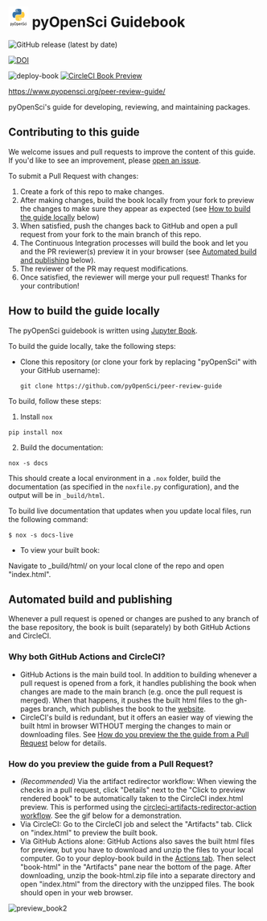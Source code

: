 # <img src="images/logo/logo.png" width=40 /> pyOpenSci Guidebook

![GitHub release (latest by date)](https://img.shields.io/github/v/release/pyopensci/peer-review-guide?color=purple&display_name=tag&style=plastic)

[![DOI](https://zenodo.org/badge/DOI/10.5281/zenodo.7101778.svg)](https://doi.org/10.5281/zenodo.7101778)

![deploy-book](https://github.com/pyOpenSci/peer-review-guide/actions/workflows/book.yml/badge.svg)  [![CircleCI Book Preview](https://circleci.com/gh/pyOpenSci/peer-review-guide.svg?style=svg)](https://circleci.com/gh/pyOpenSci/peer-review-guide) 

https://www.pyopensci.org/peer-review-guide/

pyOpenSci's guide for developing, reviewing, and maintaining packages.


## Contributing to this guide

We welcome issues and pull requests to improve the content of this guide.
If you'd like to see an improvement, please [open an issue](https://github.com/pyOpenSci/peer-review-guide/issues/).

To submit a Pull Request with changes:
1. Create a fork of this repo to make changes.
2. After making changes, build the book locally from your fork to preview the changes to make sure they appear as expected (see [How to build the guide locally](https://github.com/pyopensci/peer-review-guide/#how-to-build-the-guide-locally) below)
3. When satisfied, push the changes back to GitHub and open a pull request from your fork to the main branch of this repo. 
4. The Continuous Integration processes will build the book and let you and the PR reviewer(s) preview it in your browser (see [Automated build and publishing](https://github.com/pyopensci/peer-review-guide/#automated-build-and-publishing) below).
5. The reviewer of the PR may request modifications. 
6. Once satisfied, the reviewer will merge your pull request! Thanks for your contribution!

## How to build the guide locally

The pyOpenSci guidebook is written using [Jupyter Book](https://github.com/executablebooks/jupyter-book).

To build the guide locally, take the following steps:

* Clone this repository (or clone your fork by replacing "pyOpenSci" with your GitHub username):

  ```
  git clone https://github.com/pyOpenSci/peer-review-guide
  ```

To build, follow these steps:

1. Install `nox`

```console
pip install nox
```
2. Build the documentation:

```console
nox -s docs
```

This should create a local environment in a `.nox` folder, build the documentation (as specified in the `noxfile.py` configuration), and the output will be in `_build/html`.

To build live documentation that updates when you update local files, run the following command:

```console
$ nox -s docs-live
```

* To view your built book:

Navigate to _build/html/ on your local clone of the repo and open "index.html".


## Automated build and publishing

Whenever a pull request is opened or changes are pushed to any branch of the base repository, the book is built (separately) by both GitHub Actions and CircleCI. 

### Why both GitHub Actions and CircleCI?

- GitHub Actions is the main build tool. In addition to building whenever a pull request is opened from a fork, it handles publishing the book when changes are made to the main branch (e.g. once the pull request is merged). When that happens, it pushes the built html files to the gh-pages branch, which publishes the book to the [website](https://pyopensci.org/peer-review-guide/).
- CircleCI's build is redundant, but it offers an easier way of viewing the built html in browser WITHOUT merging the changes to main or downloading files. See [How do you preview the the guide from a Pull Request](https://github.com/pyopensci/peer-review-guide/#how-do-you-preview-the-guide-from-a-pull-request) below for details. 

### How do you preview the guide from a Pull Request?
- *(Recommended)* Via the artifact redirector workflow: When viewing the checks in a pull request, click "Details" next to the "Click to preview rendered book" to be automatically taken to the CircleCI index.html preview. This is performed using the [circleci-artifacts-redirector-action workflow](https://github.com/larsoner/circleci-artifacts-redirector-action). See the gif below for a demonstration.
- Via CircleCI: Go to the CircleCI job and select the "Artifacts" tab. Click on "index.html" to preview the built book.
- Via GitHub Actions alone: GitHub Actions also saves the built html files for preview, but you have to download and unzip the files to your local computer. Go to your deploy-book build in the [Actions tab](https://github.com/pyOpenSci/peer-review-guide/actions). Then select "book-html" in the "Artifacts" pane near the bottom of the page. After downloading, unzip the book-html.zip file into a separate directory and open "index.html" from the directory with the unzipped files. The book should open in your web browser.

![preview_book2](https://user-images.githubusercontent.com/24379590/196472186-ef2c8602-893f-4465-b551-cbecd53cafd9.gif)


